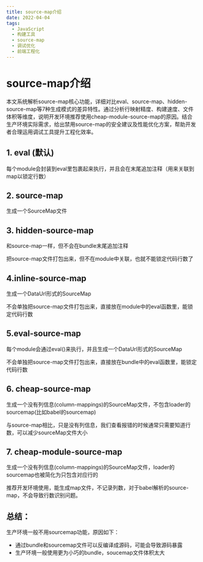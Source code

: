 ```yaml
---
title: source-map介绍
date: 2022-04-04
tags:
  - JavaScript
  - 构建工具
  - source-map
  - 调试优化
  - 前端工程化
---
```


# source-map介绍

<!-- DESC SEP -->

本文系统解析source-map核心功能，详细对比eval、source-map、hidden-source-map等7种生成模式的差异特性。通过分析行映射精度、构建速度、文件体积等维度，说明开发环境推荐使用cheap-module-source-map的原因。结合生产环境实际需求，给出禁用source-map的安全建议及性能优化方案，帮助开发者合理运用调试工具提升工程化效率。

<!-- DESC SEP -->

## 1. eval (默认)

每个module会封装到eval里包裹起来执行，并且会在末尾追加注释（用来关联到map以锁定行数）

## 2. source-map

生成一个SourceMap文件

## 3. hidden-source-map

和source-map一样，但不会在bundle末尾追加注释

把source-map文件打包出来，但不在module中关联，也就不能锁定代码行数了

## 4.inline-source-map

生成一个DataUrl形式的SourceMap

不会单独把source-map文件打包出来，直接放在module中的eval函数里，能锁定代码行数

## 5.eval-source-map

每个module会通过eval()来执行，并且生成一个DataUrl形式的SourceMap

不会单独把source-map文件打包出来，直接放在bundle中的eval函数里，能锁定代码行数

## 6. cheap-source-map

生成一个没有列信息(column-mappings)的SourceMap文件，不包含loader的sourcemap(比如babel的sourcemap)

与source-map相比，只是没有列信息，我们查看报错的时候通常只需要知道行数，可以减少sourceMap文件大小

## 7. cheap-module-source-map

生成一个没有列信息(column-mappings)的SourceMap文件，loader的sourcemap也被简化为只包含对应行的

推荐开发环境使用，能生成map文件，不记录列数，对于babel解析的source-map，不会导致行数识别问题。

## 总结：

生产环境一般不用sourcemap功能，原因如下：

- 通过bundle和sourcemap文件可以反编译成源码，可能会导致源码暴露
- 生产环境一般使用更为小巧的bundle，soucemap文件体积太大
